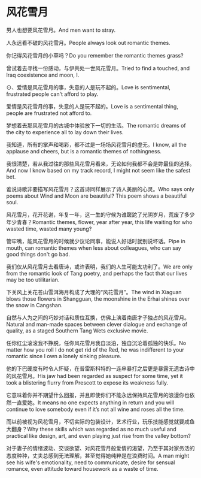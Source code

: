 # 风花雪月

<p><span class="chinese">男人也想要风花雪月。</span><span class="english">And men want to stray.</span></p>

<p><span class="chinese">人永远看不破的风花雪月。</span><span class="english">People always look out romantic themes.</span></p>

<p><span class="chinese">你记得风花雪月的小草吗？</span><span class="english">Do you remember the romantic themes grass?</span></p>

<p><span class="chinese">曾试着去寻找一份感动，与伊共处一世风花雪月。</span><span class="english">Tried to find a touched, and Iraq coexistence and moon, I.</span></p>

<p><span class="chinese">⊙、爱情是风花雪月的事，失意的人是玩不起的。</span><span class="english">Love is sentimental, frustrated people can't afford to play.</span></p>

<p><span class="chinese">爱情是风花雪月的事，失意的人是玩不起的。</span><span class="english">Love is a sentimental thing, people are frustrated not afford to.</span></p>

<p><span class="chinese">梦想着去那风花雪月的古城中体验放下一切的生活。</span><span class="english">The romantic dreams of the city to experience all to lay down their lives.</span></p>

<p><span class="chinese">我知道，所有的掌声和喝彩，都不过是一场场风花雪月的虚无。</span><span class="english">I know, all the applause and cheers, but is a romantic themes of nothingness.</span></p>

<p><span class="chinese">我很清楚，若从我过往的那些风花雪月看来，无论如何我都不会是妳最佳的选择。</span><span class="english">And now I know based on my track record, I might not seem like the safest bet.</span></p>

<p><span class="chinese">谁说诗歌非要描写风花雪月？这首诗同样展示了诗人美丽的心灵。</span><span class="english">Who says only poems about Wind and Moon are beautiful? This poem shows a beautiful soul.</span></p>

<p><span class="chinese">风花雪月，花开花谢，年复一年，这一生的守候为谁蹉跎了光阴岁月，荒废了多少年少青春？</span><span class="english">Romantic themes, flower, year after year, this life waiting for who wasted time, wasted many young?</span></p>

<p><span class="chinese">管牢嘴，能风花雪月的时候就少议论同事，能说人好话时就别说坏话。</span><span class="english">Pipe in mouth, can romantic themes when less about colleagues, who can say good things don't go bad.</span></p>

<p><span class="chinese">我们仅从风花雪月去看唐诗，或许表明，我们的人生可能太功利了。</span><span class="english">We are only from the romantic look of Tang poetry, and perhaps the fact that our lives may be too utilitarian.</span></p>

<p><span class="chinese">下关风上关花苍山雪洱海月构成了大理的“风花雪月”。</span><span class="english">The wind in Xiaguan blows those flowers in Shangguan, the moonshine in the Erhai shines over the snow in Cangshan.</span></p>

<p><span class="chinese">自然与人为之间的巧妙对话和质位互换，仿佛上演着南唐才子独占的风花雪月。</span><span class="english">Natural and man-made spaces between clever dialogue and exchange of quality, as a staged Southern Tang Wets exclusive movie.</span></p>

<p><span class="chinese">任你红尘滚滚我不挣脱，任你风花雪月我自淡泊，独自沉沦着孤独的快乐。</span><span class="english">No matter how you roll I do not get rid of the Red, he was indifferent to your romantic since I own a lonely sinking pleasure.</span></p>

<p><span class="chinese">他的下巴硬度有时令人怀疑，在普雷斯科特的一连串暴打之后更是暴露无遗古诗中的风花雪月。</span><span class="english">His jaw had been regarded as suspect for some time, yet it took a blistering flurry from Prescott to expose its weakness fully.</span></p>

<p><span class="chinese">它意味着你并不期望什么回报，并且即使你们不能永远保持风花雪月的浪漫你也依然一直爱她。</span><span class="english">It means no one expects anything in return and you will continue to love somebody even if it’s not all wine and roses all the time.</span></p>

<p><span class="chinese">而以前被视为风花雪月，不切实际的包装设计，艺术行业，玩乐技能感觉就要咸鱼大翻身？</span><span class="english">Why these skills which was regarded as no much useful and practical like design, art, and even playing just rise from the valley bottom?</span></p>

<p><span class="chinese">对于妻子的情绪波动、交谈欲望、对风花雪月般爱情的渴望，乃至于其对家务活的态度种种，丈夫总感到无法理解，甚至觉得她纯粹是在浪费时间。</span><span class="english">A man might see his wife's emotionality, need to communicate, desire for sensual romance, even attitude toward housework as a waste of time.</span></p>

